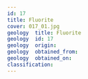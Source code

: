 ```yaml
---
id: 17 
title: Fluorite
cover: 017_01.jpg
geology  title: Fluorite
geology  id: 17
geology  origin: 
geology  obtained_from: 
geology  obtained_on: 
classification:
---
```


